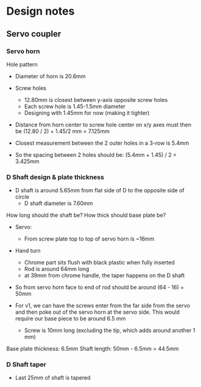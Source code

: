 # Design notes

## Servo coupler

### Servo horn

Hole pattern

- Diameter of horn is 20.6mm
- Screw holes
  - 12.80mm is closest between y-axis opposite screw holes
  - Each screw hole is 1.45-1.5mm diameter
  - Designing with 1.45mm for now (making it tighter)
- Distance from horn center to screw hole center on x/y axes must then be
    (12.80 / 2) + 1.45/2 mm = 7.125mm

- Closest measurement between the 2 outer holes in a 3-row is 5.4mm
- So the spacing between 2 holes should be: (5.4mm + 1.45) / 2 = 3.425mm

### D Shaft design & plate thickness

- D shaft is around 5.65mm from flat side of D to the opposite side of circle
  - D shaft diameter is 7.60mm

How long should the shaft be? How thick should base plate be?

- Servo:
  - From screw plate top to top of servo horn is ~16mm
- Hand turn
  - Chrome part sits flush with black plastic when fully inserted
  - Rod is around 64mm long
  - at 39mm from chrome handle, the taper happens on the D shaft

- So from servo horn face to end of rod should be around (64 - 16) = 50mm
- For v1, we can have the screws enter from the far side from the servo and then poke out of the servo horn at the servo side. This would require our base piece to be around 6.5 mm
  - Screw is 10mm long (excluding the tip, which adds around another 1 mm)

Base plate thickness: 6.5mm
Shaft length: 50mm - 6.5mm = 44.5mm

### D Shaft taper

- Last 25mm of shaft is tapered
